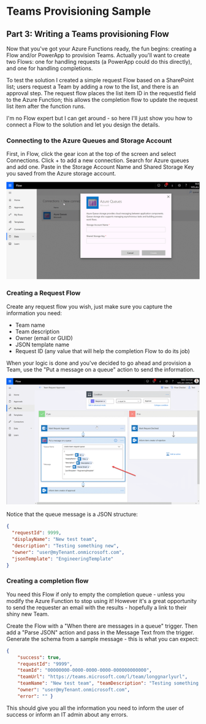 # Teams Provisioning Sample

## Part 3: Writing a Teams provisioning Flow

Now that you've got your Azure Functions ready, the fun begins: creating a Flow and/or PowerApp to provision Teams. Actually you'll want to create two Flows: one for handling requests (a PowerApp could do this directly), and one for handling completions.

To test the solution I created a simple request Flow based on a SharePoint list; users request a Team by adding a row to the list, and there is an approval step. The request flow places the list item ID in the requestId field to the Azure Function; this allows the completion flow to update the request list item after the function runs.

I'm no Flow expert but I can get around - so here I'll just show you how to connect a Flow to the solution and let you design the details.

### Connecting to the Azure Queues and Storage Account

First, in Flow, click the gear icon at the top of the screen and select Connections. Click + to add a new connection. Search for Azure queues and add one. Paste in the Storage Account Name and Shared Storage Key you saved from the Azure storage account.

![Connecting to Azure Queues](./images/Flow-001-0-ConnectToQueues.png)

### Creating a Request Flow

Create any request flow you wish, just make sure you capture the information you need:

* Team name
* Team description
* Owner (email or GUID)
* JSON template name
* Request ID (any value that will help the completion Flow to do its job)

When your logic is done and you've decided to go ahead and provision a Team, use the "Put a message on a queue" action to send the information.

![Add to queue](./images/Flow-002-0-AddToQueue.png)

Notice that the queue message is a JSON structure:

~~~JSON
{
  "requestId": 9999,
  "displayName": "New test team",
  "description": "Testing something new",
  "owner": "user@myTenant.onmicrosoft.com",
  "jsonTemplate": "EngineeringTemplate"
}
~~~

### Creating a completion flow

You need this Flow if only to empty the completion queue - unless you modify the Azure Function to stop using it! However it's a great opportunity to send the requester an email with the results - hopefully a link to their shiny new Team.

Create the Flow with a "When there are messages in a queue" trigger. Then add a "Parse JSON" action and pass in the Message Text from the trigger. Generate the schema from a sample message - this is what you can expect:

~~~JSON
{
    "success": true,
    "requestId": "9999",
    "teamId": "00000000-0000-0000-0000-000000000000",
    "teamUrl": "https://teams.microsoft.com/l/team/longgnarlyurl",
    "teamName": "New test team", "teamDescription": "Testing something new",
    "owner": "user@myTenant.onmicrosoft.com",
    "error": "" }
~~~

This should give you all the information you need to inform the user of success or inform an IT admin about any errors. 
